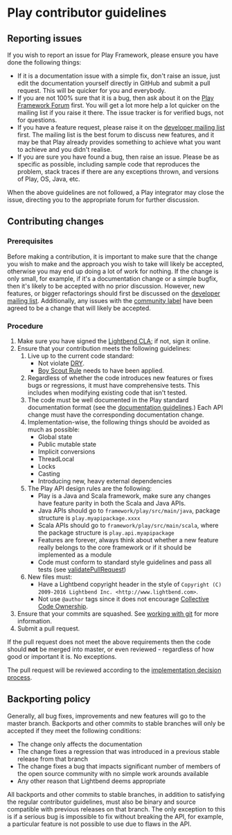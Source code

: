 # Play contributor guidelines

## Reporting issues

If you wish to report an issue for Play Framework, please ensure you have done the following things:

* If it is a documentation issue with a simple fix, don't raise an issue, just edit the documentation yourself directly in GitHub and submit a pull request.  This will be quicker for you and everybody.
* If you are not 100% sure that it is a bug, then ask about it on the [Play Framework Forum](https://discuss.playframework.com) first.  You will get a lot more help a lot quicker on the mailing list if you raise it there.  The issue tracker is for verified bugs, not for questions.
* If you have a feature request, please raise it on the [developer mailing list](https://groups.google.com/forum/#!forum/play-framework-dev) first.  The mailing list is the best forum to discuss new features, and it may be that Play already provides something to achieve what you want to achieve and you didn't realise.
* If you are sure you have found a bug, then raise an issue.  Please be as specific as possible, including sample code that reproduces the problem, stack traces if there are any exceptions thrown, and versions of Play, OS, Java, etc.

When the above guidelines are not followed, a Play integrator may close the issue, directing you to the appropriate forum for further discussion.

## Contributing changes

### Prerequisites

Before making a contribution, it is important to make sure that the change you wish to make and the approach you wish to take will likely be accepted, otherwise you may end up doing a lot of work for nothing.  If the change is only small, for example, if it's a documentation change or a simple bugfix, then it's likely to be accepted with no prior discussion.  However, new features, or bigger refactorings should first be discussed on the [developer mailing list](https://groups.google.com/forum/#!forum/play-framework-dev).  Additionally, any issues with the [community label](https://github.com/playframework/playframework/issues?q=is%3Aopen+is%3Aissue+label%3Acommunity) have been agreed to be a change that will likely be accepted.

### Procedure

1. Make sure you have signed the [Lightbend CLA](http://www.lightbend.com/contribute/cla); if not, sign it online.
2. Ensure that your contribution meets the following guidelines:
    1. Live up to the current code standard:
        - Not violate [DRY](http://programmer.97things.oreilly.com/wiki/index.php/Don%27t_Repeat_Yourself).
        - [Boy Scout Rule](http://programmer.97things.oreilly.com/wiki/index.php/The_Boy_Scout_Rule) needs to have been applied.
    2. Regardless of whether the code introduces new features or fixes bugs or regressions, it must have comprehensive tests.  This includes when modifying existing code that isn't tested.
    3. The code must be well documented in the Play standard documentation format (see the [documentation guidelines](/documentation/latest/Documentation).)  Each API change must have the corresponding documentation change.
    4. Implementation-wise, the following things should be avoided as much as possible:
        * Global state
        * Public mutable state
        * Implicit conversions
        * ThreadLocal
        * Locks
        * Casting
        * Introducing new, heavy external dependencies
    5. The Play API design rules are the following:
        * Play is a Java and Scala framework, make sure any changes have feature parity in both the Scala and Java APIs.
        * Java APIs should go to `framework/play/src/main/java`, package structure is `play.myapipackage.xxxx`
        * Scala APIs should go to `framework/play/src/main/scala`, where the package structure is `play.api.myapipackage`
        * Features are forever, always think about whether a new feature really belongs to the core framework or if it should be implemented as a module
        * Code must conform to standard style guidelines and pass all tests (see [validatePullRequest](https://github.com/playframework/playframework/blob/master/framework/validatePullRequest))
    6. New files must:
        * Have a Lightbend copyright header in the style of ``Copyright (C) 2009-2016 Lightbend Inc. <http://www.lightbend.com>``.
        * Not use ``@author`` tags since it does not encourage [Collective Code Ownership](http://www.extremeprogramming.org/rules/collective.html).
3. Ensure that your commits are squashed.  See [working with git](/documentation/latest/WorkingWithGit) for more information.
4. Submit a pull request.

If the pull request does not meet the above requirements then the code should **not** be merged into master, or even reviewed - regardless of how good or important it is. No exceptions.

The pull request will be reviewed according to the [implementation decision process](community-process#Implementation-decisions).

## Backporting policy

Generally, all bug fixes, improvements and new features will go to the master branch.  Backports and other commits to stable branches will only be accepted if they meet the following conditions:

* The change only affects the documentation
* The change fixes a regression that was introduced in a previous stable release from that branch
* The change fixes a bug that impacts significant number of members of the open source community with no simple work arounds available
* Any other reason that Lightbend deems appropriate

All backports and other commits to stable branches, in addition to satisfying the regular contributor guidelines, must also be binary and source compatible with previous releases on that branch.  The only exception to this is if a serious bug is impossible to fix without breaking the API, for example, a particular feature is not possible to use due to flaws in the API.
